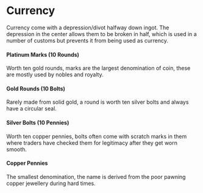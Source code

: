 # Currency
Currency come with a depression/divot halfway down ingot. The depression in the center allows them to be broken in half, which is used in a number of customs but prevents it from being used as currency. 

#### Platinum Marks (10 Rounds)
Worth ten gold rounds, marks are the largest denomination of coin, these are mostly used by nobles and royalty.
#### Gold Rounds (10 Bolts)
Rarely made from solid gold, a round is worth ten silver bolts and always have a circular seal.
#### Silver Bolts (10 Pennies)
Worth ten copper pennies, bolts often come with scratch marks in them where traders have checked them for legitimacy after they get worn smooth.
#### Copper Pennies
The smallest denomination, the name is derived from the poor pawning copper jewellery during hard times.
